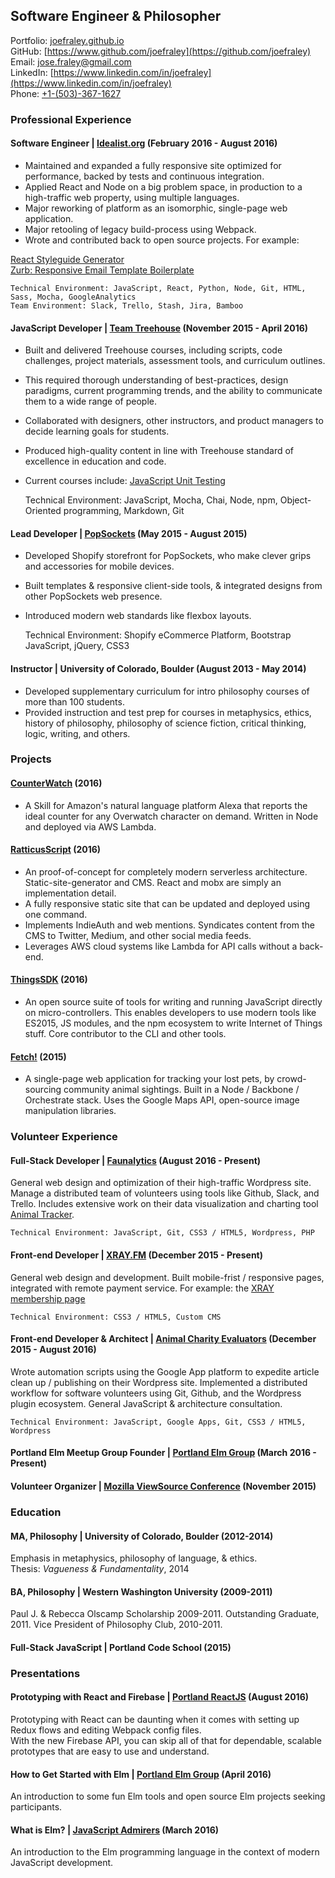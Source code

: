 ## Software Engineer & Philosopher  
Portfolio: [joefraley.github.io](https://joefraley.github.io)  
GitHub: [https://www.github.com/joefraley](https://github.com/joefraley)  
Email: [jose.fraley@gmail.com](mailto:jose.fraley@gmail.com)  
LinkedIn: [https://www.linkedin.com/in/joefraley](https://www.linkedin.com/in/joefraley)  
Phone: [+1-(503)-367-1627](tel:+1-503-367-1627)  

### Professional Experience  
#### Software Engineer |  [Idealist.org](http://www.idealist.org) (February 2016 - August 2016)
+ Maintained and expanded a fully responsive site optimized for performance, backed by tests and continuous integration.  
+ Applied React and Node on a big problem space, in production to a high-traffic web property, using multiple languages.  
+ Major reworking of platform as an isomorphic, single-page web application.  
+ Major retooling of legacy build-process using Webpack.  
+ Wrote and contributed back to open source projects. For example:  

[React Styleguide Generator](https://github.com/pocotan001/react-styleguide-generator)  
[Zurb: Responsive Email Template Boilerplate](https://github.com/joefraley/responsive-email-template-boilerplate)  

    Technical Environment: JavaScript, React, Python, Node, Git, HTML, Sass, Mocha, GoogleAnalytics  
    Team Environment: Slack, Trello, Stash, Jira, Bamboo  

#### JavaScript Developer | [Team Treehouse](https://www.teamtreehouse.com/) (November 2015 - April 2016)  
+ Built and delivered Treehouse courses, including scripts, code challenges, project materials, assessment tools, and curriculum outlines.  
+ This required thorough understanding of best-practices, design paradigms, current programming trends, and the ability to communicate them to a wide range of people.  
+ Collaborated with designers, other instructors, and product managers to decide learning goals for students.  
+ Produced high-quality content in line with Treehouse standard of excellence in education and code.  
+ Current courses include: [JavaScript Unit Testing](https://teamtreehouse.com/library/javascript-unit-testing)  

    Technical Environment: JavaScript, Mocha, Chai, Node, npm, Object-Oriented programming, Markdown, Git

#### Lead Developer | [PopSockets](https://www.popsockets.com) (May 2015 - August 2015)  
+ Developed Shopify storefront for PopSockets, who make clever grips and accessories for mobile devices.  
+ Built templates & responsive client-side tools, & integrated designs from other PopSockets web presence. 
+ Introduced modern web standards like flexbox layouts.  

    Technical Environment: Shopify eCommerce Platform, Bootstrap JavaScript, jQuery, CSS3

#### Instructor | University of Colorado, Boulder (August 2013 - May 2014)  
+ Developed supplementary curriculum for intro philosophy courses of more than 100 students.  
+ Provided instruction and test prep for courses in metaphysics, ethics, history of philosophy, philosophy of science fiction, critical thinking, logic, writing, and others.

### Projects  
#### [CounterWatch](http://www.alexaskillstore.com/other/watchcounter/39162) (2016)
+ A Skill for Amazon's natural language platform Alexa that reports the ideal counter for any Overwatch character on demand. Written in Node and deployed via AWS Lambda.

#### [RatticusScript](https://www.ratticusscript.com) (2016)
+ An proof-of-concept for completely modern serverless architecture. Static-site-generator and CMS. React and mobx are simply an implementation detail.  
+ A fully responsive static site that can be updated and deployed using one command.  
+ Implements IndieAuth and web mentions. Syndicates content from the CMS to Twitter, Medium, and other social media feeds.  
+ Leverages AWS cloud systems like Lambda for API calls without a back-end.

#### [ThingsSDK](https://github.com/thingsSDK/thingssdk-cli) (2016)
+ An open source suite of tools for writing and running JavaScript directly on micro-controllers. This enables developers to use modern tools like ES2015, JS modules, and the npm ecosystem to write Internet of Things stuff. Core contributor to the CLI and other tools.

#### [Fetch!](http://www.fetch.love) (2015)
+ A single-page web application for tracking your lost pets, by crowd-sourcing community animal sightings. Built in a Node / Backbone / Orchestrate stack. Uses the Google Maps API, open-source image manipulation libraries.  

### Volunteer Experience  
#### Full-Stack Developer | [Faunalytics](https://faunalytics.org/) (August 2016 - Present)  
General web design and optimization of their high-traffic Wordpress site. Manage a distributed team of volunteers using tools like Github, Slack, and Trello. Includes extensive work on their data visualization and charting tool [Animal Tracker](https://faunalytics.org/animaltracker/).

    Technical Environment: JavaScript, Git, CSS3 / HTML5, Wordpress, PHP

#### Front-end Developer | [**XRAY.FM**](https://www.xray.fm) (December 2015 - Present)  
General web design and development. Built mobile-frist / responsive pages, integrated with remote payment service.   For example: the [XRAY membership page](http://xray.fm/membership)  

    Technical Environment: CSS3 / HTML5, Custom CMS

#### Front-end Developer & Architect | [Animal Charity Evaluators](https://www.animalcharityevaluators.org/) (December 2015 - August 2016)  
Wrote automation scripts using the Google App platform to expedite article clean up / publishing on their Wordpress site. Implemented a distributed workflow for software volunteers using Git, Github, and the Wordpress plugin ecosystem. General JavaScript & architecture consultation.  

    Technical Environment: JavaScript, Google Apps, Git, CSS3 / HTML5, Wordpress

#### Portland Elm Meetup Group Founder | [Portland Elm Group](https://www.meetup.com/portlandelm/) (March 2016 - Present)  

#### Volunteer Organizer | [Mozilla ViewSource Conference](https://viewsourceconf.org/) (November 2015)  

### Education   
#### MA, Philosophy | University of Colorado, Boulder (2012-2014)    
Emphasis in metaphysics, philosophy of language, & ethics.  
Thesis: *Vagueness & Fundamentality*, 2014  

#### BA, Philosophy | Western Washington University (2009-2011)    
Paul J. & Rebecca Olscamp Scholarship 2009-2011. Outstanding Graduate, 2011.  Vice President of Philosophy Club, 2010-2011.  

#### Full-Stack JavaScript | Portland Code School (2015)    

### Presentations  
#### Prototyping with React and Firebase | [Portland ReactJS](http://www.meetup.com/Portland-ReactJS/events/233069449/) (August 2016)  
Prototyping with React can be daunting when it comes with setting up Redux flows and editing Webpack config files.  
With the new Firebase API, you can skip all of that for dependable, scalable prototypes that are easy to use and understand.

#### How to Get Started with Elm | [Portland Elm Group](https://www.meetup.com/portlandelm/events/228818726/) (April 2016)  
An introduction to some fun Elm tools and open source Elm projects seeking participants.  

#### What is Elm? | [JavaScript Admirers](https://www.meetup.com/Portland-JavaScript-Admirers/photos/26839880/) (March 2016)  
An introduction to the Elm programming language in the context of modern JavaScript development.  
